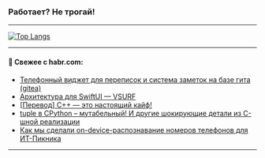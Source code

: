 ### Работает? Не трогай!

---
<!--
#### 🛠️ Technical stack:

![Java](https://img.shields.io/badge/Java-informational?logo=Oracle&style=flat&logoColor=white&color=FF4500)
![Kotlin](https://img.shields.io/badge/Kotlin-informational?logo=Kotlin&style=flat&logoColor=white&color=774D97)
![TS](https://img.shields.io/badge/TypeScript-informational?logo=typeScript&style=flat&logoColor=black&color=017acc)
![Python](https://img.shields.io/badge/Python-informational?logo=Python&style=flat&logoColor=black&color=ffdd54) <br>
![Spring](https://img.shields.io/badge/Spring-informational?logo=Spring&style=flat&logoColor=white&color=6DB33F) 
![SpringBoot](https://img.shields.io/badge/SpringBoot-informational?logo=SpringBoot&style=flat&logoColor=white&color=6DB33F)
![Nest](https://img.shields.io/badge/NestJS-informational?logo=NestJS&style=flat&logoColor=white&color=E0234E) 
![NodeJS](https://img.shields.io/badge/NodeJS-informational?logo=node.js&style=flat&logoColor=white&color=70A760)<br>
![PostgreSQL](https://img.shields.io/badge/PostgreSQL-informational?logo=PostgreSQL&style=flat&logoColor=white&color=DAA520)
![MongoDB](https://img.shields.io/badge/MongoDB-informational?logo=MongoDB&style=flat&logoColor=white&color=870000)
![Apache](https://img.shields.io/badge/Apache-informational?logo=apache&style=flat&logoColor=white&color=f74e28)

___ 
-->

<!--- #### 🛠️ : --->

[![Top Langs](https://github-readme-stats-82jvfl3w3-advtsettinggmailcoms-projects.vercel.app/api/top-langs/?username=zloylis&langs_count=10&hide_title=true&title_color=e6edf3&size_weight=0.5&count_weight=0.5&layout=compact&hide_progress=true&hide_border=true&theme=dracula)](https://github.com/zloylis)

<!---


####  :octocat:&nbsp;&nbsp; Статистика:

![GitHub stats](https://github-readme-stats-u2qms2cxw-advtsettinggmailcoms-projects.vercel.app/api?username=zloylis&show_icons=true&hide_border=true&theme=dracula&title_color=e6edf3&include_all_commits=true&count_private=true&hide_rank=false&hide_title=true&rank_icon=github)
-->
---

#### 💬 Свежее с habr.com:

<!-- BLOG-POST-LIST:START -->
- [Телефонный виджет для переписок и система заметок на базе гита &lpar;gitea&rpar;](https://habr.com/ru/articles/874962/?utm_source=habrahabr&utm_medium=rss&utm_campaign=874962)
- [Архитектура для SwiftUI — VSURF](https://habr.com/ru/companies/surfstudio/articles/874958/?utm_source=habrahabr&utm_medium=rss&utm_campaign=874958)
- [[Перевод] С++ — это настоящий кайфǃ](https://habr.com/ru/companies/wunderfund/articles/874216/?utm_source=habrahabr&utm_medium=rss&utm_campaign=874216)
- [tuple в CPython – мутабельный! И другие шокирующие детали из C-шной реализации](https://habr.com/ru/articles/874608/?utm_source=habrahabr&utm_medium=rss&utm_campaign=874608)
- [Как мы сделали on-device-распознавание номеров телефонов для ИТ-Пикника](https://habr.com/ru/companies/tbank/articles/874868/?utm_source=habrahabr&utm_medium=rss&utm_campaign=874868)
<!-- BLOG-POST-LIST:END -->

---
